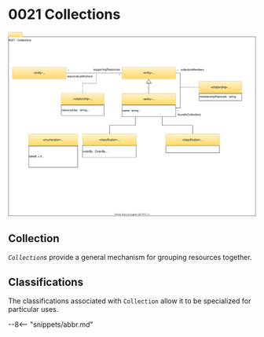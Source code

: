 <!-- SPDX-License-Identifier: CC-BY-4.0 -->
<!-- Copyright Contributors to the Egeria project. -->

# 0021 Collections

![UML](0021-Collections.svg)

## Collection

*`Collection`s* provide a general mechanism for grouping resources together.

## Classifications

The classifications associated with `Collection` allow it to be specialized for particular uses.

--8<-- "snippets/abbr.md"
